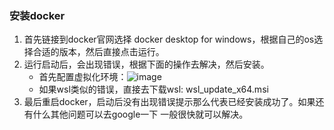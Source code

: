 ### 安装docker

1. 首先链接到docker官网选择 docker desktop for windows，根据自己的os选择合适的版本，然后直接点击运行。
2. 运行启动后，会出现错误，根据下面的操作去解决，然后安装。
    - 首先配置虚拟化环境：![image](https://i.bmp.ovh/imgs/2021/03/d66cb3b498fa5fb2.png)
    - 如果wsl类似的错误，直接去下载wsl: wsl_update_x64.msi
3. 最后重启docker，启动后没有出现错误提示那么代表已经安装成功了。如果还有什么其他问题可以去google一下 一般很快就可以解决。